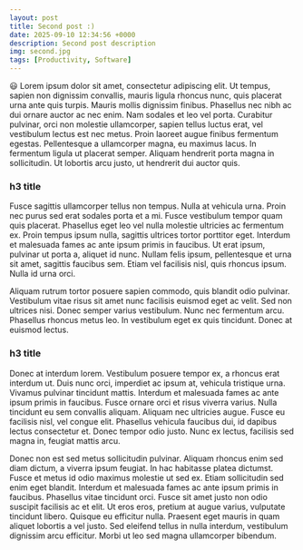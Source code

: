 ```yaml
---
layout: post
title: Second post :)
date: 2025-09-10 12:34:56 +0000
description: Second post description
img: second.jpg
tags: [Productivity, Software]
---
```


:smiley: Lorem ipsum dolor sit amet, consectetur adipiscing elit. Ut tempus, sapien non dignissim convallis, mauris ligula rhoncus nunc, quis placerat urna ante quis turpis. Mauris mollis dignissim finibus. Phasellus nec nibh ac dui ornare auctor ac nec enim. Nam sodales et leo vel porta. Curabitur pulvinar, orci non molestie ullamcorper, sapien tellus luctus erat, vel vestibulum lectus est nec metus. Proin laoreet augue finibus fermentum egestas. Pellentesque a ullamcorper magna, eu maximus lacus. In fermentum ligula ut placerat semper. Aliquam hendrerit porta magna in sollicitudin. Ut lobortis arcu justo, ut hendrerit dui auctor quis.

### h3 title

Fusce sagittis ullamcorper tellus non tempus. Nulla at vehicula urna. Proin nec purus sed erat sodales porta et a mi. Fusce vestibulum tempor quam quis placerat. Phasellus eget leo vel nulla molestie ultricies ac fermentum ex. Proin tempus ipsum nulla, sagittis ultrices tortor porttitor eget. Interdum et malesuada fames ac ante ipsum primis in faucibus. Ut erat ipsum, pulvinar ut porta a, aliquet id nunc. Nullam felis ipsum, pellentesque et urna sit amet, sagittis faucibus sem. Etiam vel facilisis nisl, quis rhoncus ipsum. Nulla id urna orci.

Aliquam rutrum tortor posuere sapien commodo, quis blandit odio pulvinar. Vestibulum vitae risus sit amet nunc facilisis euismod eget ac velit. Sed non ultrices nisi. Donec semper varius vestibulum. Nunc nec fermentum arcu. Phasellus rhoncus metus leo. In vestibulum eget ex quis tincidunt. Donec at euismod lectus.

### h3 title

Donec at interdum lorem. Vestibulum posuere tempor ex, a rhoncus erat interdum ut. Duis nunc orci, imperdiet ac ipsum at, vehicula tristique urna. Vivamus pulvinar tincidunt mattis. Interdum et malesuada fames ac ante ipsum primis in faucibus. Fusce ornare orci et risus viverra varius. Nulla tincidunt eu sem convallis aliquam. Aliquam nec ultricies augue. Fusce eu facilisis nisl, vel congue elit. Phasellus vehicula faucibus dui, id dapibus lectus consectetur et. Donec tempor odio justo. Nunc ex lectus, facilisis sed magna in, feugiat mattis arcu.

Donec non est sed metus sollicitudin pulvinar. Aliquam rhoncus enim sed diam dictum, a viverra ipsum feugiat. In hac habitasse platea dictumst. Fusce et metus id odio maximus molestie ut sed ex. Etiam sollicitudin sed enim eget blandit. Interdum et malesuada fames ac ante ipsum primis in faucibus. Phasellus vitae tincidunt orci. Fusce sit amet justo non odio suscipit facilisis ac et elit. Ut eros eros, pretium at augue varius, vulputate tincidunt libero. Quisque eu efficitur nulla. Praesent eget mauris in quam aliquet lobortis a vel justo. Sed eleifend tellus in nulla interdum, vestibulum dignissim arcu efficitur. Morbi ut leo sed magna ullamcorper bibendum.
